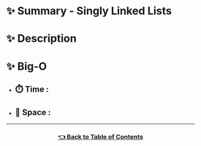 # ✨ Summary - Singly Linked Lists

# ✨ Description

# ✨ Big-O
  - ## ⏱️ Time : 
  - ## 💾 Space : 

-------------------------------------

<h3 align="center"><a href="../../../table_of_contents.md">👈 Back to Table of Contents</a></h3>